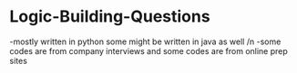 # Logic-Building-Questions
-mostly written in python some might be written in java as well /n
-some codes are from company interviews and some codes are from online prep sites
